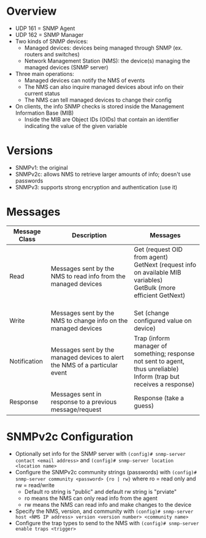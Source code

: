 # Overview
- UDP 161 = SNMP Agent
- UDP 162 = SNMP Manager
- Two kinds of SNMP devices:
	- Managed devices: devices being managed through SNMP (ex. routers and switches)
	- Network Management Station (NMS): the device(s) managing the managed devices (SNMP server)
- Three main operations:
	- Managed devices can notify the NMS of events
	- The NMS can also inquire managed devices about info on their current status
	- The NMS can tell managed devices to change their config
- On clients, the info SNMP checks is stored inside the Management Information Base (MIB)
	- Inside the MIB are Object IDs (OIDs) that contain an identifier indicating the value of the given variable
# Versions
- SNMPv1: the original
- SNMPv2c: allows NMS to retrieve larger amounts of info; doesn't use passwords
- SNMPv3: supports strong encryption and authentication (use it)
# Messages
| Message Class | Description                                                                 | Messages                                                                                                                      |
| ------------- | --------------------------------------------------------------------------- | ----------------------------------------------------------------------------------------------------------------------------- |
| Read          | Messages sent by the NMS to read info from the managed devices              | Get (request OID from agent)<br>GetNext (request info on available MIB variables)<br>GetBulk (more efficient GetNext)<br><br> |
| Write<br>     | Messages sent by the NMS to change info on the managed devices              | Set (change configured value on device)                                                                                       |
| Notification  | Messages sent by the managed devices to alert the NMS of a particular event | Trap (inform manager of something; response not sent to agent, thus unreliable)<br>Inform (trap but receives a response)<br>  |
| Response      | Messages sent in response to a previous message/request                     | Response (take a guess)                                                                                                       |
# SNMPv2c Configuration
- Optionally set info for the SNMP server with `(config)# snmp-server contact <email address>` and `(config)# snmp-server location <location name>`
- Configure the SNMPv2c community strings (passwords) with `(config)# snmp-server community <password> {ro | rw}` where ro = read only and rw = read/write
	- Default ro string is "public" and default rw string is "prviate"
	- ro means the NMS can only read info from the agent
	- rw means the NMS can read info and make changes to the device
- Specify the NMS, version, and community with `(config)# snmp-server host <NMS IP address> version <version number> <community name>`
- Configure the trap types to send to the NMS with `(config)# snmp-server enable traps <trigger>`
